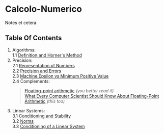 # Calcolo-Numerico
Notes et cetera
## Table Of Contents
1. Algorithms:  
  1.1 [Definition and Horner's Method](articles/alg/def.md)  
2. Precision:  
  2.1	[Representation of Numbers](articles/eps/rep.md)  
  2.2 [Precision and Errors](articles/eps/precision.md)  
  2.3 [Machine Epsilon vs Minimum Positive Value](articles/eps/eps-vs-min.md)    
  2.4 Complements:  
	> [Floating-point arithmetic](https://www.wikiwand.com/en/Floating-point_arithmetic#/Machine_precision_and_backward_error_analysis) *(you better read it)*  
	> [What Every Computer Scientist Should Know About Floating-Point Arithmetic](https://docs.oracle.com/cd/E19957-01/806-3568/ncg_goldberg.html) *(this too)*  
3. Linear Systems:  
  3.1 [Conditioning and Stability](articles/lin/cond.md)  
  3.2 [Norms](articles/lin/norms.md)  
  3.3 [Conditioning of a Linear System](articles/lin/k.md)  
